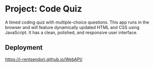 # Project: Code Quiz

A timed coding quiz with multiple-choice questions. This app runs in the browser and will feature dynamically updated HTML and CSS using JavaScript. It has a clean, polished, and responsive user interface. 

## Deployment 
https://j-rentsendorj.github.io/WebAPI/
